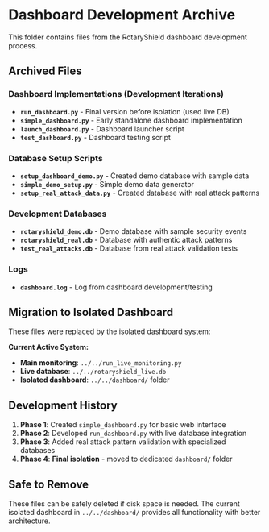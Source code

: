 # Dashboard Development Archive

This folder contains files from the RotaryShield dashboard development process.

## Archived Files

### Dashboard Implementations (Development Iterations)
- **`run_dashboard.py`** - Final version before isolation (used live DB)
- **`simple_dashboard.py`** - Early standalone dashboard implementation  
- **`launch_dashboard.py`** - Dashboard launcher script
- **`test_dashboard.py`** - Dashboard testing script

### Database Setup Scripts
- **`setup_dashboard_demo.py`** - Created demo database with sample data
- **`simple_demo_setup.py`** - Simple demo data generator
- **`setup_real_attack_data.py`** - Created database with real attack patterns

### Development Databases
- **`rotaryshield_demo.db`** - Demo database with sample security events
- **`rotaryshield_real.db`** - Database with authentic attack patterns  
- **`test_real_attacks.db`** - Database from real attack validation tests

### Logs
- **`dashboard.log`** - Log from dashboard development/testing

## Migration to Isolated Dashboard

These files were replaced by the isolated dashboard system:

**Current Active System:**
- **Main monitoring**: `../../run_live_monitoring.py`
- **Live database**: `../../rotaryshield_live.db`  
- **Isolated dashboard**: `../../dashboard/` folder

## Development History

1. **Phase 1**: Created `simple_dashboard.py` for basic web interface
2. **Phase 2**: Developed `run_dashboard.py` with live database integration
3. **Phase 3**: Added real attack pattern validation with specialized databases
4. **Phase 4**: **Final isolation** - moved to dedicated `dashboard/` folder

## Safe to Remove

These files can be safely deleted if disk space is needed. The current isolated dashboard in `../../dashboard/` provides all functionality with better architecture.